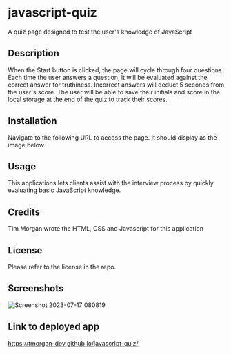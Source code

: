 # javascript-quiz
A quiz page designed to test the user's knowledge of JavaScript

## Description

When the Start button is clicked, the page will cycle through four questions. Each time the user answers a question, it will be evaluated against
the correct answer for truthiness. Incorrect answers will deduct 5 seconds from the user's score. The user will be able to save their initials
and score in the local storage at the end of the quiz to track their scores.

## Installation

Navigate to the following URL to access the page. It should display as the image below.

## Usage

This applications lets clients assist with the interview process by quickly evaluating basic JavaScript knowledge. 

## Credits

Tim Morgan wrote the HTML, CSS and Javascript for this application

## License

Please refer to the license in the repo.

## Screenshots

![Screenshot 2023-07-17 080819](https://github.com/tmorgan-dev/javascript-quiz/assets/132379127/656a2fdc-46e5-44bf-9d79-2354a4ea8643)


## Link to deployed app

https://tmorgan-dev.github.io/javascript-quiz/